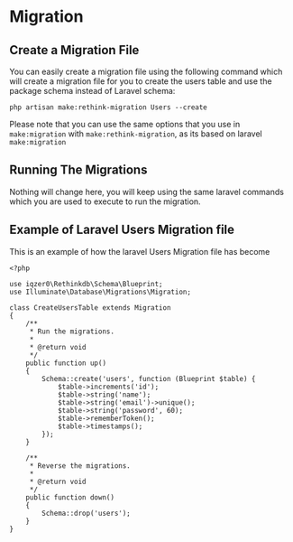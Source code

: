 # Migration

## Create a Migration File

You can easily create a migration file using the following command which will create a migration file for you to create the users table and use the package schema instead of Laravel schema:

`php artisan make:rethink-migration Users --create`

Please note that you can use the same options that you use in `make:migration` with `make:rethink-migration`, as its based on laravel `make:migration`


## Running The Migrations

Nothing will change here, you will keep using the same laravel commands which you are used to execute to run the migration.

## Example of Laravel Users Migration file

This is an example of how the laravel Users Migration file has become

	<?php

	use iqzer0\Rethinkdb\Schema\Blueprint;
	use Illuminate\Database\Migrations\Migration;

	class CreateUsersTable extends Migration
	{
	    /**
	     * Run the migrations.
	     *
	     * @return void
	     */
	    public function up()
	    {
	        Schema::create('users', function (Blueprint $table) {
	            $table->increments('id');
	            $table->string('name');
	            $table->string('email')->unique();
	            $table->string('password', 60);
	            $table->rememberToken();
	            $table->timestamps();
	        });
	    }

	    /**
	     * Reverse the migrations.
	     *
	     * @return void
	     */
	    public function down()
	    {
	        Schema::drop('users');
	    }
	}

